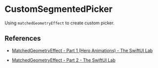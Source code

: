 # CustomSegmentedPicker

Using `matchedGeometryEffect` to create custom picker.

## References

- [MatchedGeometryEffect - Part 1 (Hero Animations) - The SwiftUI Lab](https://swiftui-lab.com/matchedgeometryeffect-part1/)

- [MatchedGeometryEffect - Part 2 - The SwiftUI Lab](https://swiftui-lab.com/matchedgeometryeffect-part2/)

